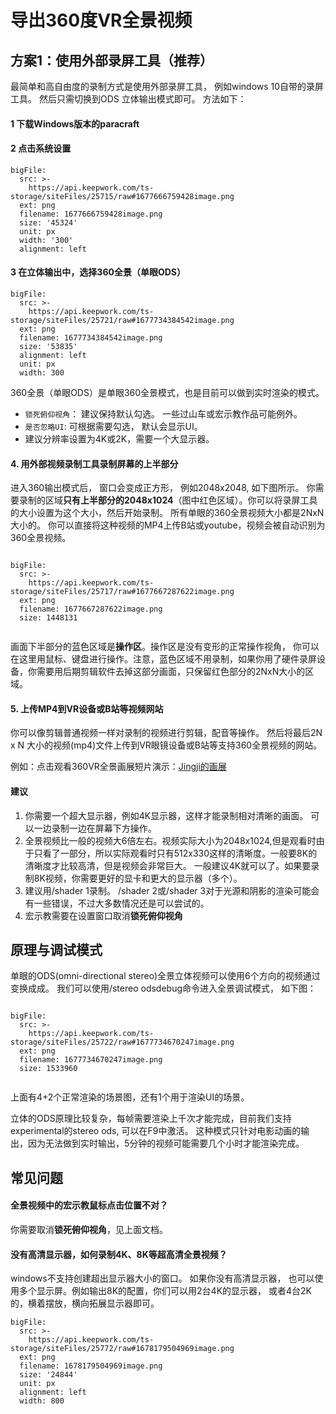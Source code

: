 # 导出360度VR全景视频

## 方案1：使用外部录屏工具（推荐）

最简单和高自由度的录制方式是使用外部录屏工具， 例如windows 10自带的录屏工具。 然后只需切换到ODS 立体输出模式即可。 方法如下：

#### 1 下载Windows版本的paracraft
#### 2 点击系统设置
 
```@BigFile
bigFile:
  src: >-
    https://api.keepwork.com/ts-storage/siteFiles/25715/raw#1677666759428image.png
  ext: png
  filename: 1677666759428image.png
  size: '45324'
  unit: px
  width: '300'
  alignment: left

```

#### 3 在立体输出中，选择360全景（单眼ODS）
 
 
```@BigFile
bigFile:
  src: >-
    https://api.keepwork.com/ts-storage/siteFiles/25721/raw#1677734384542image.png
  ext: png
  filename: 1677734384542image.png
  size: '53835'
  alignment: left
  unit: px
  width: 300

```


360全景（单眼ODS）是单眼360全景模式，也是目前可以做到实时渲染的模式。 

- `锁死俯仰视角`： 建议保持默认勾选。 一些过山车或宏示教作品可能例外。 
- `是否忽略UI`: 可根据需要勾选， 默认会显示UI。 
- 建议分辨率设置为4K或2K，需要一个大显示器。


#### 4. 用外部视频录制工具录制屏幕的上半部分

进入360输出模式后， 窗口会变成正方形， 例如2048x2048, 如下图所示。
你需要录制的区域**只有上半部分的2048x1024**（图中红色区域）。你可以将录屏工具的大小设置为这个大小，然后开始录制。 所有单眼的360全景视频大小都是2NxN大小的。 你可以直接将这种视频的MP4上传B站或youtube，视频会被自动识别为360全景视频。 

```@BigFile

bigFile:
  src: >-
    https://api.keepwork.com/ts-storage/siteFiles/25717/raw#1677667287622image.png
  ext: png
  filename: 1677667287622image.png
  size: 1448131
          
```

画面下半部分的蓝色区域是**操作区**。操作区是没有变形的正常操作视角， 你可以在这里用鼠标、键盘进行操作。注意，蓝色区域不用录制，如果你用了硬件录屏设备，你需要用后期剪辑软件去掉这部分画面，只保留红色部分的2NxN大小的区域。 


#### 5. 上传MP4到VR设备或B站等视频网站

你可以像剪辑普通视频一样对录制的视频进行剪辑，配音等操作。 然后将最后2N x N 大小的视频(mp4)文件上传到VR眼镜设备或B站等支持360全景视频的网站。 

例如：点击观看360VR全景画展短片演示：[Jingji的画展](https://www.bilibili.com/video/BV1BG4y1k711)

#### 建议

1. 你需要一个超大显示器，例如4K显示器，这样才能录制相对清晰的画面。 可以一边录制一边在屏幕下方操作。
2. 全景视频比一般的视频大6倍左右。视频实际大小为2048x1024,但是观看时由于只看了一部分，所以实际观看时只有512x330这样的清晰度。一般要8K的清晰度才比较高清，但是视频会非常巨大。 一般建议4K就可以了。如果要录制8K视频，你需要更好的显卡和更大的显示器（多个）。
3. 建议用/shader 1录制。 /shader 2或/shader 3对于光源和阴影的渲染可能会有一些错误，不过大多数情况还是可以尝试的。 
4. 宏示教需要在设置窗口取消**锁死俯仰视角**

## 原理与调试模式
单眼的ODS(omni-directional stereo)全景立体视频可以使用6个方向的视频通过变换成成。
我们可以使用/stereo odsdebug命令进入全景调试模式， 如下图：

```@BigFile

bigFile:
  src: >-
    https://api.keepwork.com/ts-storage/siteFiles/25722/raw#1677734670247image.png
  ext: png
  filename: 1677734670247image.png
  size: 1533960
          
```
上面有4+2个正常渲染的场景图，还有1个用于渲染UI的场景。

立体的ODS原理比较复杂，每帧需要渲染上千次才能完成，目前我们支持experimental的stereo ods, 可以在F9中激活。 这种模式只针对电影动画的输出，因为无法做到实时输出，5分钟的视频可能需要几个小时才能渲染完成。 

## 常见问题
#### 全景视频中的宏示教鼠标点击位置不对？
你需要取消**锁死俯仰视角**，见上面文档。
#### 没有高清显示器，如何录制4K、8K等超高清全景视频？
windows不支持创建超出显示器大小的窗口。 如果你没有高清显示器， 也可以使用多个显示屏。例如输出8K的配置，你们可以用2台4K的显示器， 或者4台2K的，横着摆放，横向拓展显示器即可。 
 
```@BigFile
bigFile:
  src: >-
    https://api.keepwork.com/ts-storage/siteFiles/25772/raw#1678179504969image.png
  ext: png
  filename: 1678179504969image.png
  size: '24844'
  unit: px
  alignment: left
  width: 800

```